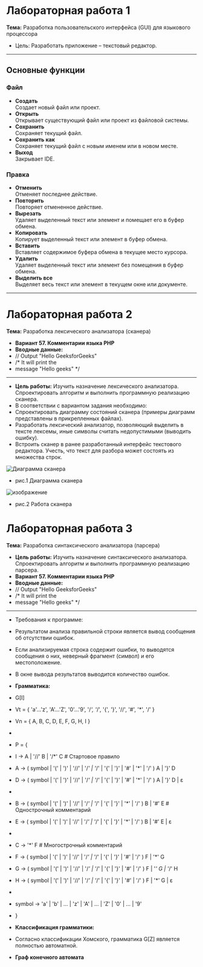 # Лабораторная работа 1  
**Тема:** Разработка пользовательского интерфейса (GUI) для языкового процессора  
- Цель: Разработать приложение – текстовый редактор.
---


## Основные функции  

### Файл  
- **Создать**  
  Создает новый файл или проект.  
- **Открыть**  
  Открывает существующий файл или проект из файловой системы.  
- **Сохранить**  
  Сохраняет текущий файл.  
- **Сохранить как**  
  Сохраняет текущий файл с новым именем или в новом месте.  
- **Выход**  
  Закрывает IDE.  

### Правка  
- **Отменить**  
  Отменяет последнее действие.  
- **Повторить**  
  Повторяет отмененное действие.  
- **Вырезать**  
  Удаляет выделенный текст или элемент и помещает его в буфер обмена.  
- **Копировать**  
  Копирует выделенный текст или элемент в буфер обмена.  
- **Вставить**  
  Вставляет содержимое буфера обмена в текущее место курсора.  
- **Удалить**  
  Удаляет выделенный текст или элемент без помещения в буфер обмена.  
- **Выделить все**  
  Выделяет весь текст или элемент в текущем окне или документе.  

---

# Лабораторная работа 2  
**Тема:** Разработка лексического анализатора (сканера)
- **Вариант 57. Комментарии языка PHP**
- **Вводные данные:**
- // Output "Hello GeeksforGeeks" 
- /* It will print the 
-   message   "Hello geeks" */
---
- **Цель работы:** Изучить назначение лексического анализатора. Спроектировать алгоритм и выполнить программную реализацию сканера.
- В соответствии с вариантом задания необходимо:
- Спроектировать диаграмму состояний сканера (примеры диаграмм представлены в прикрепленных файлах).
- Разработать лексический анализатор, позволяющий выделить в тексте лексемы, иные символы считать недопустимыми (выводить ошибку).
- Встроить сканер в ранее разработанный интерфейс текстового редактора. Учесть, что текст для разбора может состоять из множества строк.
  
![Диаграмма сканера](https://github.com/user-attachments/assets/bc1ba0cb-119b-4fdd-af31-1c66ea73df20)
- рис.1 Диаграмма сканера

![изображение](https://github.com/user-attachments/assets/4998e098-1d80-4233-8dfd-f18ae1e1d808)
- рис.2 Работа сканера

# Лабораторная работа 3
**Тема:** Разработка синтаксического анализатора (парсера)
- **Цель работы:** Изучить назначение синтаксического анализатора. Спроектировать алгоритм и выполнить программную реализацию парсера.
- **Вариант 57. Комментарии языка PHP**
- **Вводные данные:**
- // Output "Hello GeeksforGeeks" 
- /* It will print the 
-   message   "Hello geeks" */
---
- Требования к программе:
-    Результатом анализа правильной строки является вывод сообщения об отсутствии ошибок.
-    Если анализируемая строка содержит ошибки, то выводятся сообщения о них, неверный фрагмент (символ) и его местоположение.
-    В окне вывода результатов выводится количество ошибок.
- **Грамматика:**
- G[I]
- Vt = { 'a'...'z', 'A'...'Z', '0'...'9', '/*', '*/', '{', '}', '//', '#', '*', '/' }
- Vn = { A, B, C, D, E, F, G, H, I }
- 
- P = {
- I -> A | '//' B | '/*' C                  # Стартовое правило
- A -> ( symbol | '(' | ')' | '//' | '/*' | '*/' | '{' | '}' | '#' | '*' | '/' ) A | '}' D
- D -> ( symbol | '(' | ')' | '//' | '/*' | '*/' | '{' | '}' | '#' | '*' | '/' ) A | '}' D | ε
-  
- B -> ( symbol | '(' | ')' | '//' | '/*' | '*/' | '{' | '}' | '*' | '/' ) B | '#' E  # Однострочный комментарий
- E -> ( symbol | '(' | ')' | '//' | '/*' | '*/' | '{' | '}' | '*' | '/' ) B | '#' E | ε
-  
- C -> '*' F                                 # Многострочный комментарий
- F -> ( symbol | '(' | ')' | '//' | '/*' | '*/' | '{' | '}' | '#' | '/' ) F | '*' G
- G -> ( symbol | '(' | ')' | '//' | '/*' | '*/' | '{' | '}' | '#' | '/' ) F | '*' G | '*/' H
- H -> ( symbol | '(' | ')' | '//' | '/*' | '*/' | '{' | '}' | '#' | '/' ) F | '*' G | ε
-
- symbol -> 'a' | 'b' | ... | 'z' | 'A' | ... | 'Z' | '0' | ... | '9'
- }

- **Классификация грамматики:**
- Согласно классификации Хомского, грамматика G[Z] является полностью автоматной.
- **Граф конечного автомата**
